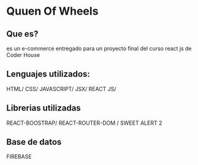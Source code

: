# Quuen Of Wheels

## Que es?
es un e-commerce entregado para un proyecto final del curso react js de Coder House

## Lenguajes utilizados:
HTML/
CSS/
JAVASCRIPT/
JSX/
REACT JS/

## Librerias utilizadas
REACT-BOOSTRAP/
REACT-ROUTER-DOM /
SWEET ALERT 2

## Base de datos
FIREBASE
